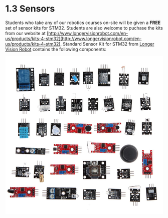 # 1.3 Sensors

Students who take any of our robotics courses on-site will be given a **FREE** set of sensor kits for STM32. Students are also welcome to puchase the kits from our website at [http://www.longervisionrobot.com/en-us/products/kits-4-stm32](http://www.longervisionrobot.com/en-us/products/kits-4-stm32). Standard Sensor Kit for STM32 from [Longer Vision Robot](http://www.longervisionrobot.com) contains the following components:


![Image](./allsensors.jpg)
